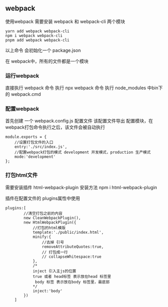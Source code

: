 ## webpack
使用webpack 需要安装 webpack 和 webpack-cli 两个模块

```
yarn add webpack webpack-cli
npm i webpack webpack-cli
pnpm add webpack webpack-cli
```
以上命令 会初始化一个 package.json

在 webpack中，所有的文件都是一个模块

### 运行webpack
直接执行 webpack 命令
执行 npx webpack 命令
执行 node_modules 中bin下的 webpack.cmd

### 配置webpack
首先创建 一个 webpack.config.js 配置文件
该配置文件导出 配置模块，在webpack打包命令执行之后，该文件会被自动执行

```
module.exports = {
    //设置打包文件的入口
    entry:'./src/index.js',
    //配置webpack打包的模式 development 开发模式，production 生产模式
    mode:'development'
};
```

### 打包html文件
需要安装插件 html-webpack-plugin
安装方法 npm i html-webpack-plugin

插件在配置文件的 plugins属性中使用

```
plugins:[
        //清空打包之前的内容
        new CleanWebpackPlugin(),
        new HtmlWebpackPlugin({
            //打包的html模版
            template:'./public/index.html',
            minify:{
                //去掉 引号
                removeAttributeQuotes:true,
                // 打包成一行
                // collapseWhitespace:true
            },
            /*
            inject 引入主js的位置
            true 或者 head标签 表示放在head 标签里
             body 标签 表示放在body 标签里，最底部
            */ 
            inject:'body'
        })
    ]
```



